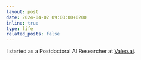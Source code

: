 ```yaml
---
layout: post
date: 2024-04-02 09:00:00+0200
inline: true
type: life
related_posts: false
---
```


I started as a Postdoctoral AI Researcher at [Valeo.ai](https://valeoai.github.io/).
